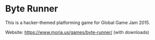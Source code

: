 # Byte Runner

This is a hacker-themed platforming game for Global Game Jam 2015.

Website: https://www.moria.us/games/byte-runner/ (with downloads)
